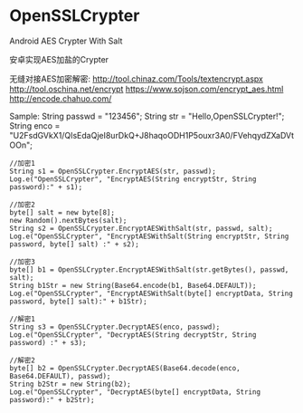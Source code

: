 # OpenSSLCrypter
Android AES Crypter With Salt

安卓实现AES加盐的Crypter

无缝对接AES加密解密:
http://tool.chinaz.com/Tools/textencrypt.aspx
http://tool.oschina.net/encrypt
https://www.sojson.com/encrypt_aes.html
http://encode.chahuo.com/

Sample:
    String passwd = "123456";
    String str = "Hello,OpenSSLCrypter!";
    String enco = "U2FsdGVkX1/QIsEdaQjeI8urDkQ+J8haqoODH1P5ouxr3A0/FVehqydZXaDVtOOn";

    //加密1
    String s1 = OpenSSLCrypter.EncryptAES(str, passwd);
    Log.e("OpenSSLCrypter", "EncryptAES(String encryptStr, String password):" + s1);

    //加密2
    byte[] salt = new byte[8];
    new Random().nextBytes(salt);
    String s2 = OpenSSLCrypter.EncryptAESWithSalt(str, passwd, salt);
    Log.e("OpenSSLCrypter", "EncryptAESWithSalt(String encryptStr, String password, byte[] salt) :" + s2);

    //加密3
    byte[] b1 = OpenSSLCrypter.EncryptAESWithSalt(str.getBytes(), passwd, salt);
    String b1Str = new String(Base64.encode(b1, Base64.DEFAULT));
    Log.e("OpenSSLCrypter", "EncryptAESWithSalt(byte[] encryptData, String password, byte[] salt):" + b1Str);

    //解密1
    String s3 = OpenSSLCrypter.DecryptAES(enco, passwd);	
    Log.e("OpenSSLCrypter", "DecryptAES(String decryptStr, String password) :" + s3);

    //解密2
    byte[] b2 = OpenSSLCrypter.DecryptAES(Base64.decode(enco, Base64.DEFAULT), passwd);	
    String b2Str = new String(b2);
    Log.e("OpenSSLCrypter", "DecryptAES(byte[] encryptData, String password):" + b2Str);
